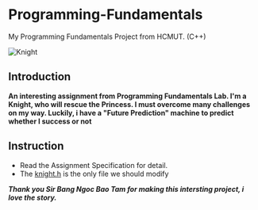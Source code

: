# Programming-Fundamentals
My Programming Fundamentals Project from HCMUT. (C++)

![Knight](https://t4.ftcdn.net/jpg/06/35/16/95/360_F_635169585_pqw9ZLIfLYXKYgqp0i74iGi0GvXXZvkT.jpg)

## Introduction
**An interesting assignment from Programming Fundamentals Lab. I'm a Knight, who will rescue the Princess.
I must overcome many challenges on my way. Luckily, i have a "Future Prediction" machine to predict whether I success or not**

## Instruction
* Read the Assignment Specification for detail.
* The [knight.h](knight.h) is the only file we should modify

**_Thank you Sir Bang Ngoc Bao Tam for making this intersting project, i love the story._**
